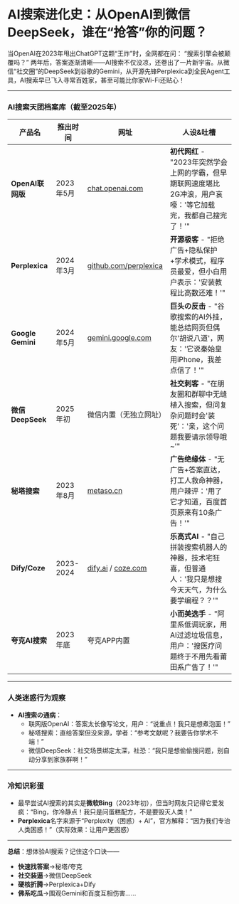 # AI搜索进化史：从OpenAI到微信DeepSeek，谁在“抢答”你的问题？

当OpenAI在2023年甩出ChatGPT这颗“王炸”时，全网都在问： “搜索引擎会被颠覆吗？” 两年后，答案逐渐清晰——AI搜索不仅没凉，还卷出了一片新宇宙。从微信“社交圈”的DeepSeek到谷歌的Gemini，从开源先锋Perplexica到全民Agent工具，AI搜索早已飞入寻常百姓家，甚至可能比你家Wi-Fi还贴心！



---

### **AI搜索天团档案库**（截至2025年）  

| 产品名 | 推出时间 | 网址 | 人设&吐槽 |
|--------|----------|------|------------|
| **OpenAI联网版** | 2023年5月 | [chat.openai.com](https://chat.openai.com) | **初代网红** - "2023年突然学会上网的学霸，但早期联网速度堪比2G冲浪，用户哀嚎：'等它加载完，我都自己搜完了！'" |
| **Perplexica** | 2024年3月 | [github.com/perplexica](https://github.com/perplexica) | **开源极客** - "拒绝广告+隐私保护+学术模式，程序员最爱，但小白用户表示：'安装教程比高数还难！'" |
| **Google Gemini** | 2024年5月 | [gemini.google.com](https://gemini.google.com) | **巨头の反击** - "谷歌搜索的AI外挂，能总结网页但偶尔'胡说八道'，网友：'它说秦始皇用iPhone，我差点信了！'" |
| **微信DeepSeek** | 2025年初 | 微信内置（无独立网址） | **社交刺客** - "在朋友圈和群聊中无缝植入搜索，但问复杂问题时会'装死'：'亲，这个问题我要请示领导哦~'" |
| **秘塔搜索** | 2023年8月 | [metaso.cn](https://metaso.cn) | **广告绝缘体** - "无广告+答案直达，打工人救命神器，用户辣评：'用了它才知道，百度首页原来有10条广告！'" |
| **Dify/Coze** | 2023-2024 | [dify.ai](https://dify.ai) / [coze.com](https://coze.com) | **乐高式AI** - "自己拼装搜索机器人的神器，技术宅狂喜，但普通人：'我只是想搜今天天气，为什么要学编程？？'" |
| **夸克AI搜索** | 2023年底 | 夸克APP内置 | **小而美选手** - "阿里系低调玩家，用AI过滤垃圾信息，用户：'搜医疗问题终于不用先看莆田系广告了！'" |

---

### **人类迷惑行为观察**  
- **AI搜索の通病**：  
  - 联网版OpenAI：答案太长像写论文，用户：“说重点！我只是想煮泡面！”  
  - 秘塔搜索：直给答案但没来源，学者：“参考文献呢？我要告你学术不端！”  
  - 微信DeepSeek：社交场景绑定太深，社恐：“我只是想偷偷搜问题，别自动分享到家族群啊！”  

---

### **冷知识彩蛋**  
- 最早尝试AI搜索的其实是**微软Bing**（2023年初），但当时网友只记得它爱发疯：“Bing，你冷静点！我只是问蛋糕配方，不是要毁灭人类！”  
- **Perplexica**名字来源于“Perplexity（困惑）+ AI”，官方解释：“因为我们专治人类困惑！”（实际效果：让用户更困惑）  

---

**总结**：想体验AI搜索？记住这个口诀——  
- **快速找答案**→秘塔/夸克  
- **社交装逼**→微信DeepSeek  
- **硬核折腾**→Perplexica+Dify  
- **佛系吃瓜**→围观Gemini和百度互相伤害……